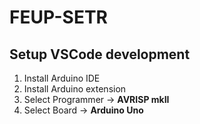 # FEUP-SETR

## Setup VSCode development

1. Install Arduino IDE
2. Install Arduino extension
3. Select Programmer -> **AVRISP mkII**
4. Select Board -> **Arduino Uno**
